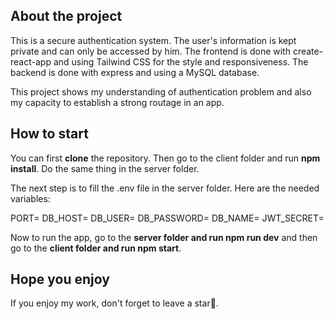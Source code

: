 ## About the project

This is a secure authentication system. The user's information is kept private and can only be accessed by him.
The frontend is done with create-react-app and using Tailwind CSS for the style and responsiveness. The backend is done with express and using a MySQL database.

This project shows my understanding of authentication problem and also my capacity to establish a strong routage in an app.

## How to start

You can first **clone** the repository.
Then go to the client folder and run **npm install**. Do the same thing in the server folder.

The next step is to fill the .env file in the server folder.
Here are the needed variables:

PORT=
DB_HOST=
DB_USER=
DB_PASSWORD=
DB_NAME=
JWT_SECRET=

Now to run the app, go to the **server folder and run npm run dev** and then go to the **client folder and run npm start**.

## Hope you enjoy

If you enjoy my work, don't forget to leave a star💫.
